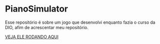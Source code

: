 # PianoSimulator
Esse repositório é sobre um jogo que desenvolvi enquanto fazia o curso da DIO, afim de acrescentar meu repositório.

[VEJA ELE RODANDO AQUI](https://guilherme-beraldo.github.io/PianoSimulator/)
